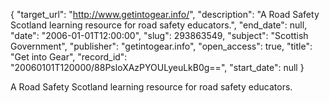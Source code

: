 {
  "target_url": "http://www.getintogear.info/", 
  "description": "A Road Safety Scotland learning resource for road safety educators.", 
  "end_date": null, 
  "date": "2006-01-01T12:00:00", 
  "slug": 293863549, 
  "subject": "Scottish Government", 
  "publisher": "getintogear.info", 
  "open_access": true, 
  "title": "Get into Gear", 
  "record_id": "20060101T120000/88PsloXAzPYOULyeuLkB0g==", 
  "start_date": null
}

A Road Safety Scotland learning resource for road safety educators.